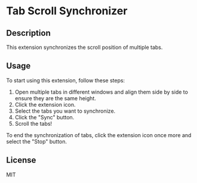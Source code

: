 # Tab Scroll Synchronizer

## Description

This extension synchronizes the scroll position of multiple tabs.

## Usage

To start using this extension, follow these steps:

1. Open multiple tabs in different windows and align them side by side to ensure they are the same height.
2. Click the extension icon.
3. Select the tabs you want to synchronize.
4. Click the "Sync" button.
5. Scroll the tabs!

To end the synchronization of tabs, click the extension icon once more and select the "Stop" button.

## License

MIT
